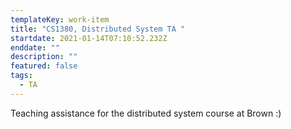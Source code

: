 ```yaml
---
templateKey: work-item
title: "CS1380, Distributed System TA "
startdate: 2021-01-14T07:10:52.232Z
enddate: ""
description: ""
featured: false
tags:
  - TA
---
```

Teaching assistance for the distributed system course at Brown :)
